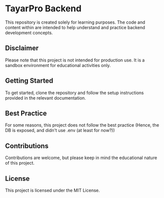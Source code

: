 # TayarPro Backend

This repository is created solely for learning purposes. The code and content within are intended to help understand and practice backend development concepts.

## Disclaimer

Please note that this project is not intended for production use. It is a sandbox environment for educational activities only.

## Getting Started

To get started, clone the repository and follow the setup instructions provided in the relevant documentation.

## Best Practice

For some reasons, this project does not follow the best practice (Hence, the DB is exposed, and didn't use .env (at least for now?))

## Contributions

Contributions are welcome, but please keep in mind the educational nature of this project.

## License

This project is licensed under the MIT License.
